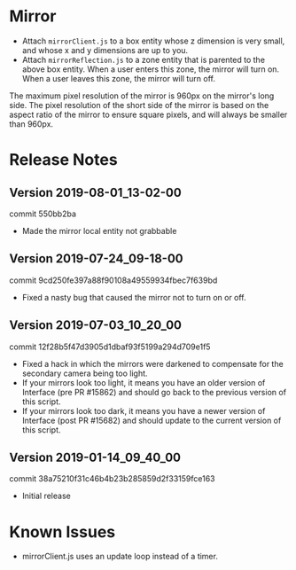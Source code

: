 # Mirror
- Attach `mirrorClient.js` to a box entity whose z dimension is very small, and whose x and y dimensions are up to you.
- Attach `mirrorReflection.js` to a zone entity that is parented to the above box entity. When a user enters this zone, the mirror will turn on. When a user leaves this zone, the mirror will turn off.

The maximum pixel resolution of the mirror is 960px on the mirror's long side. The pixel resolution of the short side of the mirror is based on the aspect ratio of the mirror to ensure square pixels, and will always be smaller than 960px.

# Release Notes
## Version 2019-08-01_13-02-00
commit 550bb2ba
- Made the mirror local entity not grabbable

## Version 2019-07-24_09-18-00
commit 9cd250fe397a88f90108a49559934fbec7f639bd
- Fixed a nasty bug that caused the mirror not to turn on or off.

## Version 2019-07-03_10_20_00
commit 12f28b5f47d3905d1dbaf93f5199a294d709e1f5
- Fixed a hack in which the mirrors were darkened to compensate for the secondary camera being too light.
- If your mirrors look too light, it means you have an older version of Interface (pre PR #15862) and should go back to the previous version of this script.
- If your mirrors look too dark, it means you have a newer version of Interface (post PR #15682) and should update to the current version of this script.

## Version 2019-01-14_09_40_00
commit 38a75210f31c46b4b23b285859d2f33159fce163
- Initial release

# Known Issues
- mirrorClient.js uses an update loop instead of a timer.

